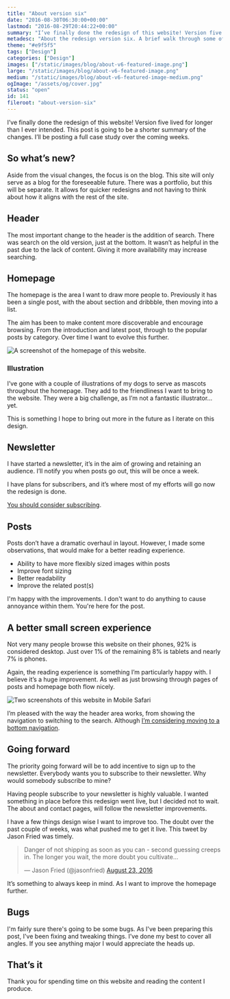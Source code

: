 ```yaml
---
title: "About version six"
date: "2016-08-30T06:30:00+00:00"
lastmod: "2016-08-29T20:44:22+00:00"
summary: "I’ve finally done the redesign of this website! Version five lived for longer than I ever intended. This post is going to be a shorter summary of the changes. I’ll be posting a full case study over the coming weeks."
metadesc: "About the redesign version six. A brief walk through some of the changes in this version."
theme: "#e9f5f5"
tags: ["Design"]
categories: ["Design"]
images: ["/static/images/blog/about-v6-featured-image.png"]
large: "/static/images/blog/about-v6-featured-image.png"
medium: "/static/images/blog/about-v6-featured-image-medium.png"
ogImage: "/assets/og/cover.jpg"
status: "open"
id: 141
fileroot: "about-version-six"
---
```


I’ve finally done the redesign of this website! Version five lived for longer than I ever intended. This post is going to be a shorter summary of the changes. I’ll be posting a full case study over the coming weeks.

## So what’s new?
Aside from the visual changes, the focus is on the blog. This site will only serve as a blog for the foreseeable future. There was a portfolio, but this will be separate. It allows for quicker redesigns and not having to think about how it aligns with the rest of the site.

## Header
The most important change to the header is the addition of search. There was search on the old version, just at the bottom. It wasn’t as helpful in the past due to the lack of content. Giving it more availability may increase searching.

## Homepage
The homepage is the area I want to draw more people to. Previously it has been a single post, with the about section and dribbble, then moving into a list. 

The aim has been to make content more discoverable and encourage browsing. From the introduction and latest post, through to the popular posts by category. Over time I want to evolve this further. 

<Image src="/static/images/blog/about-v6-home.png" alt="A screenshot of the homepage of this website."  />

### Illustration
I’ve gone with a couple of illustrations of my dogs to serve as mascots throughout the homepage. They add to the friendliness I want to bring to the website. They were a big challenge, as I’m not a fantastic illustrator… yet. 

This is something I hope to bring out more in the future as I iterate on this design.

## Newsletter
I have started a newsletter, it’s in the aim of growing and retaining an audience. I’ll notify you when posts go out, this will be once a week.

I have plans for subscribers, and it’s where most of my efforts will go now the redesign is done. 

[You should consider subscribing](/newsletter). 

## Posts
Posts don’t have a dramatic overhaul in layout. However, I made some observations, that would make for a better reading experience.

- Ability to have more flexibly sized images within posts
- Improve font sizing
- Better readability
- Improve the related post(s)

I'm happy with the improvements. I don't want to do anything to cause annoyance within them. You're here for the post. 

## A better small screen experience
Not very many people browse this website on their phones, 92% is considered desktop. Just over 1% of the remaining 8% is tablets and nearly 7% is phones.

Again, the reading experience is something I’m particularly happy with. I believe it’s a huge improvement. As well as just browsing through pages of posts and homepage both flow nicely.

<Image src="/static/images/blog/about-v6-small-screen.png" alt="Two screenshots of this website in Mobile Safari"  />

I’m pleased with the way the header area works, from showing the navigation to switching to the search. Although [I’m considering moving to a bottom navigation](/blog/websites-using-alternatives-to-the-hamburger).

## Going forward
The priority going forward will be to add incentive to sign up to the newsletter. Everybody wants you to subscribe to their newsletter. Why would somebody subscribe to mine? 

Having people subscribe to your newsletter is highly valuable. I wanted something in place before this redesign went live, but I decided not to wait. The about and contact pages, will follow the newsletter improvements.

I have a few things design wise I want to improve too. The doubt over the past couple of weeks, was what pushed me to get it live. This tweet by Jason Fried was timely.

<blockquote class="twitter-tweet" data-lang="en"><p lang="en" dir="ltr">Danger of not shipping as soon as you can - second guessing creeps in. The longer you wait, the more doubt you cultivate…</p>&mdash; Jason Fried (@jasonfried) <a href="https://twitter.com/jasonfried/status/768088758457511936">August 23, 2016</a></blockquote> <script async src="//platform.twitter.com/widgets.js" charset="utf-8"></script>

It’s something to always keep in mind. As I want to improve the homepage further.

## Bugs
I'm fairly sure there's going to be some bugs. As I've been preparing this post, I've been fixing and tweaking things. I’ve done my best to cover all angles. If you see anything major I would appreciate the heads up.

## That’s it
Thank you for spending time on this website and reading the content I produce.